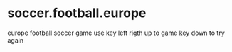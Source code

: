 # soccer.football.europe
europe football soccer game use key left rigth up to game key down to try again
